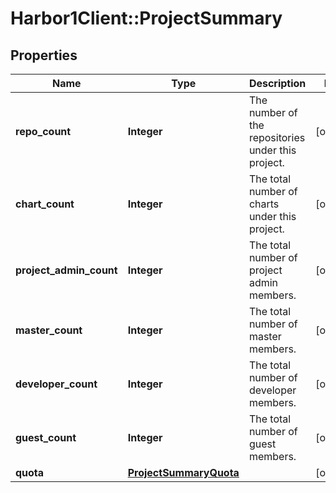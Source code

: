 # Harbor1Client::ProjectSummary

## Properties
Name | Type | Description | Notes
------------ | ------------- | ------------- | -------------
**repo_count** | **Integer** | The number of the repositories under this project. | [optional] 
**chart_count** | **Integer** | The total number of charts under this project. | [optional] 
**project_admin_count** | **Integer** | The total number of project admin members. | [optional] 
**master_count** | **Integer** | The total number of master members. | [optional] 
**developer_count** | **Integer** | The total number of developer members. | [optional] 
**guest_count** | **Integer** | The total number of guest members. | [optional] 
**quota** | [**ProjectSummaryQuota**](ProjectSummaryQuota.md) |  | [optional] 


